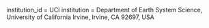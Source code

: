 institution_id = UCI
institution = Department of Earth System Science, University of California Irvine, Irvine, CA 92697, USA

